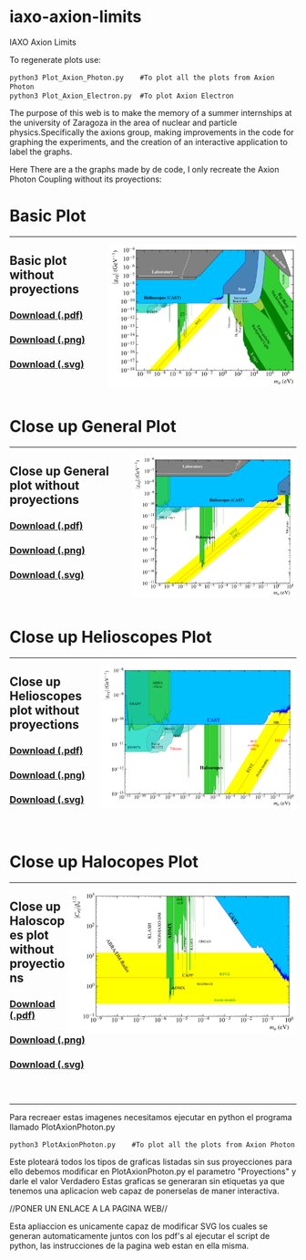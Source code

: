 # iaxo-axion-limits
IAXO Axion Limits

To regenerate plots use:

```
python3 Plot_Axion_Photon.py    #To plot all the plots from Axion Photon 
python3 Plot_Axion_Electron.py  #To plot Axion Electron

```

The purpose of this web is to make the memory of a summer internships at the university of Zaragoza in the area of nuclear and particle physics.Specifically the axions group, making improvements in the code for graphing the experiments, and the creation of an interactive application to label the graphs.

Here There are a the graphs made by de code, I only recreate the Axion Photon Coupling without its proyections:

# Basic Plot
---
[<img align="right" height="250" src="Javatrain/plots/Labeled/AxionPhoton_large_panorama.svg">](https://github.com/DanielMartinezMiravete/Axion-limts/blob/main/Javatrain/plots/Labeled/AxionPhoton_large_panorama.svg)

## Basic plot without proyections

### [Download (.pdf)](https://github.com/DanielMartinezMiravete/Axion-limts/raw/main/Javatrain/plots/Labeled/AxionPhoton_large_panoramalabeled.pdf)
### [Download (.png)](https://github.com/DanielMartinezMiravete/Axion-limts/raw/main/Javatrain/plots/Labeled/AxionPhoton_large_panorama.png)
### [Download (.svg)](https://github.com/DanielMartinezMiravete/Axion-limts/raw/main/Javatrain/plots/Labeled/AxionPhoton_large_panorama.svg)

### &nbsp;

# Close up General Plot
---
[<img align="right" height="250" src="Javatrain/plots/Labeled/AxionPhoton_panorama.svg">](https://github.com/DanielMartinezMiravete/Axion-limts/blob/main/Javatrain/plots/Labeled/AxionPhoton_panorama.svg)

## Close up General plot without proyections

### [Download (.pdf)](https://github.com/DanielMartinezMiravete/Axion-limts/raw/main/Javatrain/plots/Labeled/AxionPhoton_panoramalabeled.pdf)
### [Download (.png)](https://github.com/DanielMartinezMiravete/Axion-limts/raw/main/Javatrain/plots/Labeled/AxionPhoton_panorama.png)
### [Download (.svg)](https://github.com/DanielMartinezMiravete/Axion-limts/raw/main/Javatrain/plots/Labeled/AxionPhoton_panorama.svg)

### &nbsp;

# Close up Helioscopes Plot
---
[<img align="right" height="250" src="Javatrain/plots/Labeled/AxionPhoton_helioscopes.svg">](https://github.com/DanielMartinezMiravete/Axion-limts/blob/main/Javatrain/plots/Labeled/AxionPhoton_helioscopes.svg)

## Close up Helioscopes plot without proyections

### [Download (.pdf)](https://github.com/DanielMartinezMiravete/Axion-limts/raw/main/Javatrain/plots/Labeled/AxionPhoton_helioscopeslabeled.pdf)
### [Download (.png)](https://github.com/DanielMartinezMiravete/Axion-limts/raw/main/Javatrain/plots/Labeled/AxionPhoton_helioscopes.png)
### [Download (.svg)](https://github.com/DanielMartinezMiravete/Axion-limts/raw/main/Javatrain/plots/Labeled/AxionPhoton_helioscopes.svg)

### &nbsp;
# Close up Halocopes Plot
---
[<img align="right" height="250" src="Javatrain/plots/Labeled/AxionPhoton_haloscopes.svg">](https://github.com/DanielMartinezMiravete/Axion-limts/blob/main/Javatrain/plots/Labeled/AxionPhoton_haloscopes.svg)

## Close up Haloscopes plot without proyections

### [Download (.pdf)](https://github.com/DanielMartinezMiravete/Axion-limts/raw/main/Javatrain/plots/Labeled/AxionPhoton_haloscopeslabeled.pdf)
### [Download (.png)](https://github.com/DanielMartinezMiravete/Axion-limts/raw/main/Javatrain/plots/Labeled/AxionPhoton_haloscopes.png)
### [Download (.svg)](https://github.com/DanielMartinezMiravete/Axion-limts/raw/main/Javatrain/plots/Labeled/AxionPhoton_haloscopes.svg)

### &nbsp;

---

Para recreaer estas imagenes necesitamos ejecutar en python el programa llamado PlotAxionPhoton.py 
```
python3 PlotAxionPhoton.py    #To plot all the plots from Axion Photon 
```
Este ploteará todos los tipos de graficas listadas sin sus proyecciones para ello debemos modificar en PlotAxionPhoton.py el parametro "Proyections" y darle el valor Verdadero
Estas graficas se generaran sin etiquetas ya que tenemos una aplicacion web capaz de ponerselas de maner interactiva.

//PONER UN ENLACE A LA PAGINA WEB//

Esta apliaccion es unicamente capaz de modificar SVG los cuales se generan automaticamente juntos con los pdf's al ejecutar el script de python, las instrucciones de la pagina web estan en ella misma.



